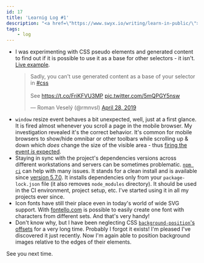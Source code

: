```yaml
---
id: 17
title: 'Learnig Log #1'
description: "<a href=\"https://www.swyx.io/writing/learn-in-public/\">Learning in public</a> has gained pretty big popularity across my twitter circles. Surely, the concept isn't new, but now it has a name. As being a curious person myself, I've started collecting my findings from dealing with day-to-day tasks a while ago. Now it's time to publish the coherent form of the notes in the first post of the learning log series and so become the part of the wave."
tags:
    - log
---
```


- I was experimenting with CSS pseudo elements and generated content to find out if it is possible to use it as a base for other selectors - it isn't. [Live example](https://t.co/FriKFVU3MP?amp=1).
    <blockquote class="twitter-tweet"><p lang="en" dir="ltr">Sadly, you can&#39;t use generated content as a base of your selector in <a href="https://twitter.com/hashtag/css?src=hash&amp;ref_src=twsrc%5Etfw">#css</a><br><br>See <a href="https://t.co/FriKFVU3MP">https://t.co/FriKFVU3MP</a> <a href="https://t.co/5mQPGY5nsw">pic.twitter.com/5mQPGY5nsw</a></p>&mdash; Roman Veselý (@rmnvsl) <a href="https://twitter.com/rmnvsl/status/1122487791152242688?ref_src=twsrc%5Etfw">April 28, 2019</a></blockquote>
    <script async src="https://platform.twitter.com/widgets.js" charset="utf-8"></script>
- `window` resize event behaves a bit unexpected, well, just at a first glance. It is fired almost whenever you scroll a page in the mobile browser. My investigation revealed it's the correct behavior. It's common for mobile browsers to show/hide omnibar or other toolbars while scrolling up & down which _does_ change the size of the visible area - thus [firing the event _is_ expected](https://developers.google.com/web/updates/2016/12/url-bar-resizing?authuser=0).
- Staying in sync with the project's dependencies versions across different workstations and servers can be sometimes problematic. [`npm ci`](https://docs.npmjs.com/cli/ci) can help with many issues. It stands for a clean install and is available since [version 5.7.0](<https://github.com/npm/npm/releases/tag/v5.7.0](https://github.com/npm/npm/releases/tag/v5.7.0)>). It installs dependencies only from your `package-lock.json` file (it also removes `node_modules` directory). It should be used in the CI environment, project setup, etc. I've started using it in all my projects ever since.
- Icon fonts have still their place even in today's world of wide SVG support. With [fontello.com](http://fontello.com/) is possible to easily create one font with characters from different sets. And that's very handy!
- Don't know why, but I have been neglecting CSS [`background-position`'s offsets](https://developer.mozilla.org/en-US/docs/Web/CSS/background-position#Values) for a very long time. Probably I forgot it exists! I'm pleased I've discovered it just recently. Now I'm again able to position background images relative to the edges of their elements.

See you next time.
